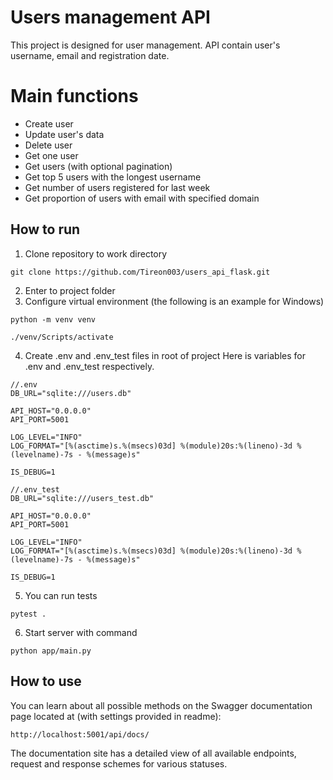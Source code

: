# Users management API
This project is designed for user management. API contain user's username, email and registration date.

# Main functions
- Create user
- Update user's data
- Delete user
- Get one user
- Get users (with optional pagination)
- Get top 5 users with the longest username
- Get number of users registered for last week
- Get proportion of users with email with specified domain

## How to run

1. Clone repository to work directory
```shell
git clone https://github.com/Tireon003/users_api_flask.git
```
2. Enter to project folder
3. Configure virtual environment (the following is an example for Windows)
```shell
python -m venv venv

./venv/Scripts/activate
```
4. Create .env and .env_test files in root of project Here is variables for .env and .env_test respectively.
```editorconfig
//.env
DB_URL="sqlite:///users.db"

API_HOST="0.0.0.0"
API_PORT=5001

LOG_LEVEL="INFO"
LOG_FORMAT="[%(asctime)s.%(msecs)03d] %(module)20s:%(lineno)-3d %(levelname)-7s - %(message)s"

IS_DEBUG=1
```
```editorconfig
//.env_test
DB_URL="sqlite:///users_test.db"

API_HOST="0.0.0.0"
API_PORT=5001

LOG_LEVEL="INFO"
LOG_FORMAT="[%(asctime)s.%(msecs)03d] %(module)20s:%(lineno)-3d %(levelname)-7s - %(message)s"

IS_DEBUG=1
```
5. You can run tests
```shell
pytest .
```
6. Start server with command
```shell
python app/main.py
```

## How to use

You can learn about all possible methods on the Swagger documentation page located at (with settings provided in readme):
```
http://localhost:5001/api/docs/
```
The documentation site has a detailed view of all available endpoints, request and response schemes for various statuses.